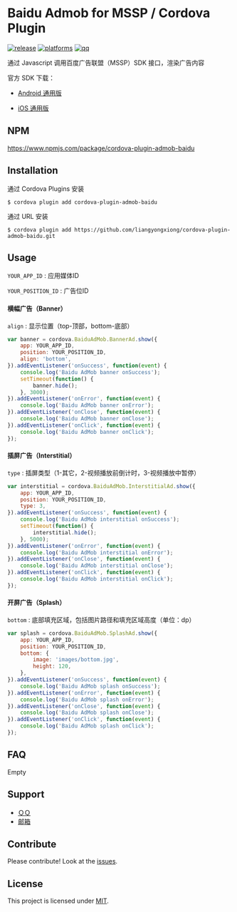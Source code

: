 # Baidu Admob for MSSP / Cordova Plugin

[![release](https://img.shields.io/badge/release-1.0.7-blue.svg)](https://github.com/liangyongxiong/cordova-plugin-admob-baidu/releases)
[![platforms](https://img.shields.io/badge/platforms-iOS%20%7C%20Android-lightgrey.svg)](https://github.com/liangyongxiong/cordova-plugin-admob-baidu)
[![qq](https://img.shields.io/badge/qq-331338391-blue.svg)](http://wpa.qq.com/msgrd?v=3&uin=331338391&menu=yes)

通过 Javascript 调用百度广告联盟（MSSP）SDK 接口，渲染广告内容

官方 SDK 下载：

+ [Android 通用版](https://baidu-ssp.gz.bcebos.com/mssp/sdk/BaiduMobAds_MSSP_bd_SDK_android_v5.6.zip)

+ [iOS 通用版](https://baidu-ssp.gz.bcebos.com/mssp/sdk/BaiduMobAds_MSSP_bd_SDK_iOS_v4.5.zip)

## NPM
https://www.npmjs.com/package/cordova-plugin-admob-baidu

## Installation

通过 Cordova Plugins 安装

```shell
$ cordova plugin add cordova-plugin-admob-baidu
```

通过 URL 安装

```shell
$ cordova plugin add https://github.com/liangyongxiong/cordova-plugin-admob-baidu.git
```

## Usage

`YOUR_APP_ID` : 应用媒体ID

`YOUR_POSITION_ID` : 广告位ID

#### 横幅广告（Banner）

`align` : 显示位置（top-顶部，bottom-底部）

```javascript
var banner = cordova.BaiduAdMob.BannerAd.show({
    app: YOUR_APP_ID,
    position: YOUR_POSITION_ID,
    align: 'bottom',
}).addEventListener('onSuccess', function(event) {
    console.log('Baidu AdMob banner onSuccess');
    setTimeout(function() {
        banner.hide();
    }, 3000);
}).addEventListener('onError', function(event) {
    console.log('Baidu AdMob banner onError');
}).addEventListener('onClose', function(event) {
    console.log('Baidu AdMob banner onClose');
}).addEventListener('onClick', function(event) {
    console.log('Baidu AdMob banner onClick');
});
```

#### 插屏广告（Interstitial）

`type` : 插屏类型（1-其它，2-视频播放前倒计时，3-视频播放中暂停）

```javascript
var interstitial = cordova.BaiduAdMob.InterstitialAd.show({
    app: YOUR_APP_ID,
    position: YOUR_POSITION_ID,
    type: 3,
}).addEventListener('onSuccess', function(event) {
    console.log('Baidu AdMob interstitial onSuccess');
    setTimeout(function() {
        interstitial.hide();
    }, 5000);
}).addEventListener('onError', function(event) {
    console.log('Baidu AdMob interstitial onError');
}).addEventListener('onClose', function(event) {
    console.log('Baidu AdMob interstitial onClose');
}).addEventListener('onClick', function(event) {
    console.log('Baidu AdMob interstitial onClick');
});
```

#### 开屏广告（Splash）

`bottom` : 底部填充区域，包括图片路径和填充区域高度（单位：dp）

```javascript
var splash = cordova.BaiduAdMob.SplashAd.show({
    app: YOUR_APP_ID,
    position: YOUR_POSITION_ID,
    bottom: {
        image: 'images/bottom.jpg',
        height: 120,
    },
}).addEventListener('onSuccess', function(event) {
    console.log('Baidu AdMob splash onSuccess');
}).addEventListener('onError', function(event) {
    console.log('Baidu AdMob splash onError');
}).addEventListener('onClose', function(event) {
    console.log('Baidu AdMob splash onClose');
}).addEventListener('onClick', function(event) {
    console.log('Baidu AdMob splash onClick');
});
```

## FAQ
Empty

## Support
+ [ＱＱ](http://wpa.qq.com/msgrd?v=3&uin=331338391&menu=yes)
+ [邮箱](mailto:331338391@qq.com)

## Contribute
Please contribute! Look at the [issues](https://github.com/liangyongxiong/cordova-plugin-admob-baidu/issues).

## License
This project is licensed under [MIT](https://github.com/liangyongxiong/cordova-plugin-admob-baidu/blob/master/LICENSE).


